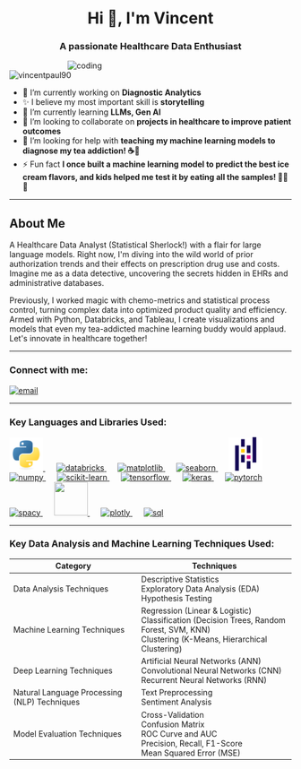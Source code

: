 <h1 align="center">Hi 👋, I'm Vincent</h1>
<h3 align="center">A passionate Healthcare Data Enthusiast</h3>
<img align="right" alt="coding" width="400" src="https://user-images.githubusercontent.com/55389276/140866485-8fb1c876-9a8f-4d6a-98dc-08c4981eaf70.gif">

<p align="left"> <img src="https://komarev.com/ghpvc/?username=vincentpaul90&label=Profile%20views&color=0e75b6&style=flat" alt="vincentpaul90" /> </p>

- 🔭 I’m currently working on **Diagnostic Analytics**  
- ✨ I believe my most important skill is **storytelling**  
- 🌱 I’m currently learning **LLMs, Gen AI**  
- 👯 I’m looking to collaborate on **projects in healthcare to improve patient outcomes**  
- 🤝 I’m looking for help with **teaching my machine learning models to diagnose my tea addiction! ☕🤖**  
- ⚡ Fun fact **I once built a machine learning model to predict the best ice cream flavors, and kids helped me test it by eating all the samples! 🍦🤖👶**

---

## About Me

A Healthcare Data Analyst (Statistical Sherlock!) with a flair for large language models. Right now, I'm diving into the wild world of prior authorization trends and their effects on prescription drug use and costs. Imagine me as a data detective, uncovering the secrets hidden in EHRs and administrative databases.

Previously, I worked magic with chemo-metrics and statistical process control, turning complex data into optimized product quality and efficiency. Armed with Python, Databricks, and Tableau, I create visualizations and models that even my tea-addicted machine learning buddy would applaud. Let's innovate in healthcare together!

---

<h3 align="left">Connect with me:</h3>
<p align="left">
  <a href="mailto:vincentpaul.vin1990@gmail.com">
     <img align="center" src="https://img.icons8.com/color/48/000000/gmail--v1.png" alt="email" height="30" width="40" />
  </a>
</p>

---

<h3 align="left">Key Languages and Libraries Used:</h3>
<p align="left"> 
    <a href="https://www.python.org" target="_blank" rel="noreferrer" style="margin-right: 20px;"> 
        <img src="https://raw.githubusercontent.com/devicons/devicon/master/icons/python/python-original.svg" alt="python" width="60" height="60"/> 
    </a> 
    <a href="https://databricks.com/" target="_blank" rel="noreferrer" style="margin-right: 20px;"> 
        <img src="https://raw.githubusercontent.com/vineet-kumar-tennessee/vineet.github.io/master/images/databricks.png" alt="databricks" width="150" height="60"/> 
    </a>
    <a href="https://matplotlib.org/" target="_blank" rel="noreferrer" style="margin-right: 20px;"> 
        <img src="https://upload.wikimedia.org/wikipedia/commons/8/84/Matplotlib_icon.svg" alt="matplotlib" width="60" height="60"/> 
    </a> 
    <a href="https://seaborn.pydata.org/" target="_blank" rel="noreferrer" style="margin-right: 20px;"> 
        <img src="https://seaborn.pydata.org/_images/logo-mark-lightbg.svg" alt="seaborn" width="60" height="60"/> 
    </a> 
    <a href="https://pandas.pydata.org/" target="_blank" rel="noreferrer" style="margin-right: 20px;"> 
        <img src="https://raw.githubusercontent.com/devicons/devicon/2ae2a900d2f041da66e950e4d48052658d850630/icons/pandas/pandas-original.svg" alt="pandas" width="60" height="60"/> 
    </a> 
    <a href="https://numpy.org/" target="_blank" rel="noreferrer" style="margin-right: 20px;"> 
        <img src="https://upload.wikimedia.org/wikipedia/commons/3/31/NumPy_logo_2020.svg" alt="numpy" width="60" height="60"/> 
    </a> 
    <a href="https://scikit-learn.org/" target="_blank" rel="noreferrer" style="margin-right: 20px;"> 
        <img src="https://upload.wikimedia.org/wikipedia/commons/0/05/Scikit_learn_logo_small.svg" alt="scikit-learn" width="60" height="60"/> 
    </a> 
    <a href="https://www.tensorflow.org" target="_blank" rel="noreferrer" style="margin-right: 20px;"> 
        <img src="https://www.vectorlogo.zone/logos/tensorflow/tensorflow-icon.svg" alt="tensorflow" width="60" height="60"/> 
    </a> 
    <a href="https://keras.io/" target="_blank" rel="noreferrer" style="margin-right: 20px;"> 
        <img src="https://upload.wikimedia.org/wikipedia/commons/a/ae/Keras_logo.svg" alt="keras" width="60" height="60"/> 
    </a> 
    <a href="https://pytorch.org/" target="_blank" rel="noreferrer" style="margin-right: 20px;"> 
        <img src="https://www.vectorlogo.zone/logos/pytorch/pytorch-icon.svg" alt="pytorch" width="60" height="60"/> 
    </a> 
    <a href="https://spacy.io/" target="_blank" rel="noreferrer" style="margin-right: 20px;"> 
        <img src="https://upload.wikimedia.org/wikipedia/commons/thumb/8/88/SpaCy_logo.svg/512px-SpaCy_logo.svg.png" alt="spacy" width="60" height="60"/> 
    </a> 
    <a href="https://opencv.org/" target="_blank" rel="noreferrer" style="margin-right: 20px;"> 
        <img src="https://www.vectorlogo.zone/logos/opencv/opencv-icon.svg" width="60" height="60"/> 
    </a> 
    <a href="https://plotly.com/" target="_blank" rel="noreferrer" style="margin-right: 20px;"> 
        <img src="https://images.plot.ly/logo/new-branding/plotly-logomark.png" alt="plotly" width="60" height="60"/> 
    </a> 
    <a href="https://www.microsoft.com/en-us/sql-server" target="_blank" rel="noreferrer" style="margin-right: 20px;"> 
        <img src="https://www.svgrepo.com/show/303229/microsoft-sql-server-logo.svg" alt="sql" width="60" height="60"/> 
    </a> 
</p>

---

<h3 align="left">Key Data Analysis and Machine Learning Techniques Used:</h3>
<table>
    <thead>
        <tr>
            <th>Category</th>
            <th>Techniques</th>
        </tr>
    </thead>
    <tbody>
        <tr>
            <td>Data Analysis Techniques</td>
            <td>
                Descriptive Statistics<br>
                Exploratory Data Analysis (EDA)<br>
                Hypothesis Testing
            </td>
        </tr>
        <tr>
            <td>Machine Learning Techniques</td>
            <td>
                Regression (Linear & Logistic)<br>
                Classification (Decision Trees, Random Forest, SVM, KNN)<br>
                Clustering (K-Means, Hierarchical Clustering)
            </td>
        </tr>
        <tr>
            <td>Deep Learning Techniques</td>
            <td>
                Artificial Neural Networks (ANN)<br>
                Convolutional Neural Networks (CNN)<br>
                Recurrent Neural Networks (RNN)
            </td>
        </tr>
        <tr>
            <td>Natural Language Processing (NLP) Techniques</td>
            <td>
                Text Preprocessing<br>
                Sentiment Analysis
            </td>
        </tr>
        <tr>
            <td>Model Evaluation Techniques</td>
            <td>
                Cross-Validation<br>
                Confusion Matrix<br>
                ROC Curve and AUC<br>
                Precision, Recall, F1-Score<br>
                Mean Squared Error (MSE)
            </td>
        </tr>
    </tbody>
</table>
